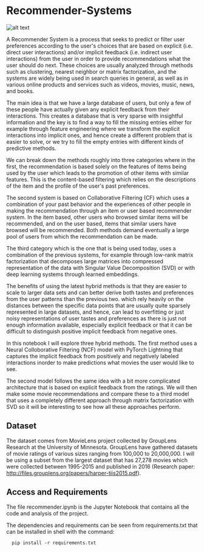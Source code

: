 # Recommender-Systems

![alt text](https://github.com/jajokine/Recommender-Systems/blob/main/movies.png)

A Recommender System is a process that seeks to predict or filter user preferences according to the user's choices that are based on explicit (i.e. direct user interactions) and/or implicit feedback (i.e. indirect user interactions) from the user in order to provide recommendations what the user should do next. These choices are usually analyzed through methods such as clustering, nearest neighbor or matrix factorization, and the systems are widely being used in search queries in general, as well as in various online products and services such as videos, movies, music, news, and books.

The main idea is that we have a large database of users, but only a few of these people have actually given any explicit feedback from their interactions. This creates a database that is very sparse with insightful information and the key is to find a way to fill the missing entries either for example through feature engineering where we transform the explicit interactions into implicit ones, and hence create a different problem that is easier to solve, or we try to fill the empty entries with different kinds of predictive methods.  

We can break down the methods roughly into three categories where in the first, the recommendation is based solely on the features of items being used by the user which leads to the promotion of other items with similar features. This is the content-based filtering which relies on the descriptions of the item and the profile of the user's past preferences. 

The second system is based on Collaborative Filtering (CF) which uses a combination of your past behavior and the experiences of other people in making the recommendation through an item or user based recommender system.  In the item based, other users who browsed similar items will be recommended, and on the user based, items that similar users have browsed will be recommended. Both methods demand eventually a large pool of users from which the recommendation can be made.

The third category which is the one that is being used today, uses a combination of the previous systems, for example through low-rank matrix factorization that decomposes large matrices into compressed representation of the data with Singular Value Decomposition (SVD) or with deep learning systems through learned embeddings.

The benefits of using the latest hybrid methods is that they are easier to scale to larger data sets and can better derive both tastes and preferences from the user patterns than the previous two. which rely heavily on the distances between the specific data points that are usually quite sparsely represented in large datasets, and hence, can lead to overfitting or just noisy representations of user tastes and preferences as there is just not enough information available, especially explicit feedback or that it can be difficult to distinguish positive implicit feedback from negative ones.

In this notebook I will explore three hybrid methods. The first method uses a Neural Colloborative Filtering (NCF) model with PyTorch Lightning that captures the implicit feedback from positively and negatively labeled interactions inorder to make predictions what movies the user would like to see. 

The second model follows the same idea with a bit more complicated architecture that is based on explicit feedback from the ratings. We will then make some movie recommendations and compare these to a third model that uses a completely different approach through matrix factorization with SVD so it will be interesting to see how all these approaches perform.

## Dataset

The dataset comes from MovieLens project collected by GroupLens Research at the University of Minnesota. GroupLens have gathered datasets of movie ratings of various sizes ranging from 100,000 to 20,000,000. I will be using a subset from the largest dataset that has 27,278 movies which were collected between 1995-2015 and published in 2016 (Research paper: http://files.grouplens.org/papers/harper-tiis2015.pdf).

## Access and Requirements

The file recommender.ipynb is the Jupyter Notebook that contains all the code and analysis of the project.

The dependencies and requirements can be seen from requirements.txt that can be installed in shell with the command:

      pip install -r requirements.txt
